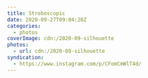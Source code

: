 ```yaml
---
title: Stroboscopic
date: 2020-09-27T09:04:28Z
categories:
  - photos
coverImage: cdn:/2020-09-silhouette
photos:
  - url: cdn:/2020-09-silhouette
syndication:
  - https://www.instagram.com/p/CFomCmWlT4d/
---
```

